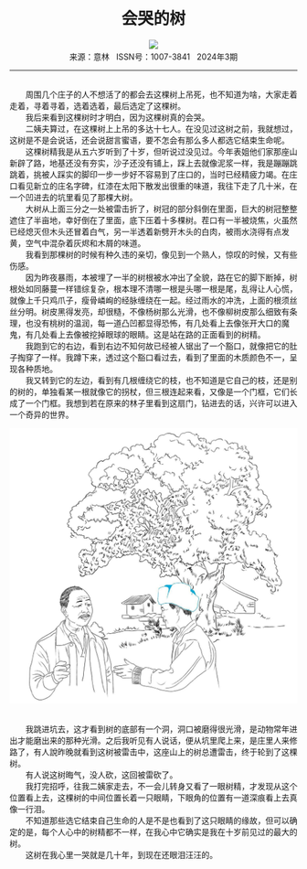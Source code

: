# <center>会哭的树</center>

<div align=center><img src="https://raw.githubusercontent.com/leaguecn/magazines/main/img_authors/%d7%f7%d5%df%a3%ba%cb%d5%cf%c8%c9%fa.jpg"></div>

<center>来源：意林   ISSN号：1007-3841   2024年3期</center>

* * *

<br>　　周围几个庄子的人不想活了的都会去这棵树上吊死，也不知道为啥，大家走着走着，寻着寻着，选着选着，最后选定了这棵树。  
　　我后来看到这棵树时才明白，因为这棵树真的会哭。  
　　二姨夫算过，在这棵树上上吊的多达十七人。在没见过这树之前，我就想过，这树是不是会说话，还会说甜言蜜语，要不怎会有那么多人都选它结束生命呢。  
　　这棵树精我是从五六岁听到了十岁，但听说过没见过。今年表姐他们家那座山新辟了路，地基还没有夯实，沙子还没有铺上，踩上去就像泥浆一样，我是蹦蹦跳跳着，挑被人踩实的脚印一步一步好不容易到了庄口的，当时已经精疲力竭。在庄口看见新立的庄名字碑，红漆在太阳下散发出很重的味道，我往下走了几十米，在一个凹进去的坑里看见了那棵大树。  
　　大树从上面三分之一处被雷击折了，树冠的部分斜倒在里面，巨大的树冠整整遮住了半亩地，幸好倒在了里面，底下压着十多棵树。茬口有一半被烧焦，火虽然已经熄灭但木头还冒着白气，另一半透着新劈开木头的白肉，被雨水浇得有点发黄，空气中混杂着灰烬和木屑的味道。  
　　我看到那棵树的时候有种久违的亲切，像见到一个熟人，惊叹的时候，又有些伤感。  
　　因为昨夜暴雨，本被埋了一半的树根被水冲出了全貌，路在它的脚下断掉，树根处如同藤蔓一样错综复杂，根本理不清哪一根是头哪一根是尾，乱得让人心慌，就像上千只鸡爪子，瘦骨嶙峋的经脉缠绕在一起。经过雨水的冲洗，上面的根须丝丝分明。树皮黑得发亮，却很糙，不像杨树那么光滑，也不像柳树皮那么细致有条理，也没有桃树的温润，每一道凸凹都显得恐怖，有几处看上去像张开大口的魔鬼，有几处看上去像被挖掉眼球的眼睛。这是站在路的正面看到的树精。  
　　我跑到它的右边，看到右边不知何故已经被人锯出了一个豁口，就像把它的肚子掏穿了一样。我蹲下来，透过这个豁口看过去，看到了里面的木质颜色不一，呈现各种质地。  
　　我又转到它的左边，看到有几根缠绕它的枝，也不知道是它自己的枝，还是别的树的，单独看某一根就像它的拐杖，但三根连起来看，又像是一个门框，它们长成了一个门框。我想到若在原来的林子里看到这扇门，钻进去的话，兴许可以进入一个奇异的世界。

![](https://raw.githubusercontent.com/leaguecn/magazines/main/img/yili20240334-1-l.jpg)

  
<br>　　我跳进坑去，这才看到树的底部有一个洞，洞口被磨得很光滑，是动物常年进出才能磨出来的那种光滑。之后我听见有人说话，便从坑里爬上来，是庄里人来修路了，有人說昨晚就看到这树被雷击中，这座山上的树总遭雷击，终于轮到了这棵树。  
　　有人说这树晦气，没人砍，这回被雷砍了。  
　　我打完招呼，往我二姨家走去，不一会儿转身又看了一眼树精，才发现从这个位置看上去，这棵树的中间位置长着一只眼睛，下眼角的位置有一道深痕看上去真像一行泪。  
　　不知道那些选它结束自己生命的人是不是也看到了这只眼睛的缘故，但可以确定的是，每个人心中的树精都不一样，在我心中它确实是我在十岁前见过的最大的树。  
　　这树在我心里一哭就是几十年，到现在还眼泪汪汪的。
